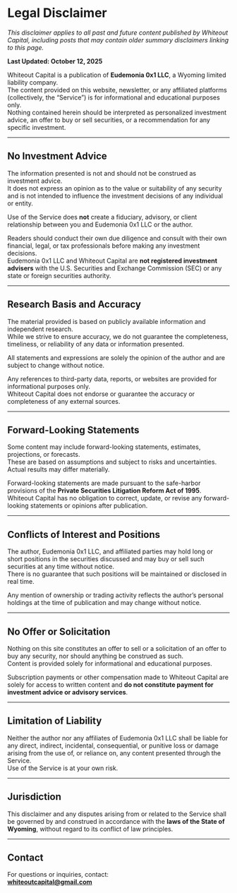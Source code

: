 # Legal Disclaimer

_This disclaimer applies to all past and future content published by Whiteout Capital, including posts that may contain older summary disclaimers linking to this page._

**Last Updated: October 12, 2025**

Whiteout Capital is a publication of **Eudemonia 0x1 LLC**, a Wyoming limited liability company.  
The content provided on this website, newsletter, or any affiliated platforms (collectively, the “Service”) is for informational and educational purposes only.  
Nothing contained herein should be interpreted as personalized investment advice, an offer to buy or sell securities, or a recommendation for any specific investment.

---

## No Investment Advice

The information presented is not and should not be construed as investment advice.  
It does not express an opinion as to the value or suitability of any security and is not intended to influence the investment decisions of any individual or entity.

Use of the Service does **not** create a fiduciary, advisory, or client relationship between you and Eudemonia 0x1 LLC or the author.

Readers should conduct their own due diligence and consult with their own financial, legal, or tax professionals before making any investment decisions.  
Eudemonia 0x1 LLC and Whiteout Capital are **not registered investment advisers** with the U.S. Securities and Exchange Commission (SEC) or any state or foreign securities authority.

---

## Research Basis and Accuracy

The material provided is based on publicly available information and independent research.  
While we strive to ensure accuracy, we do not guarantee the completeness, timeliness, or reliability of any data or information presented.

All statements and expressions are solely the opinion of the author and are subject to change without notice.

Any references to third-party data, reports, or websites are provided for informational purposes only.  
Whiteout Capital does not endorse or guarantee the accuracy or completeness of any external sources.

---

## Forward-Looking Statements

Some content may include forward-looking statements, estimates, projections, or forecasts.  
These are based on assumptions and subject to risks and uncertainties. Actual results may differ materially.

Forward-looking statements are made pursuant to the safe-harbor provisions of the **Private Securities Litigation Reform Act of 1995**.  
Whiteout Capital has no obligation to correct, update, or revise any forward-looking statements or opinions after publication.

---

## Conflicts of Interest and Positions

The author, Eudemonia 0x1 LLC, and affiliated parties may hold long or short positions in the securities discussed and may buy or sell such securities at any time without notice.  
There is no guarantee that such positions will be maintained or disclosed in real time.

Any mention of ownership or trading activity reflects the author’s personal holdings at the time of publication and may change without notice.

---

## No Offer or Solicitation

Nothing on this site constitutes an offer to sell or a solicitation of an offer to buy any security, nor should anything be construed as such.  
Content is provided solely for informational and educational purposes.

Subscription payments or other compensation made to Whiteout Capital are solely for access to written content and **do not constitute payment for investment advice or advisory services**.

---

## Limitation of Liability

Neither the author nor any affiliates of Eudemonia 0x1 LLC shall be liable for any direct, indirect, incidental, consequential, or punitive loss or damage arising from the use of, or reliance on, any content presented through the Service.  
Use of the Service is at your own risk.

---

## Jurisdiction

This disclaimer and any disputes arising from or related to the Service shall be governed by and construed in accordance with the **laws of the State of Wyoming**, without regard to its conflict of law principles.

---

## Contact

For questions or inquiries, contact:  
**whiteoutcapital@gmail.com**
